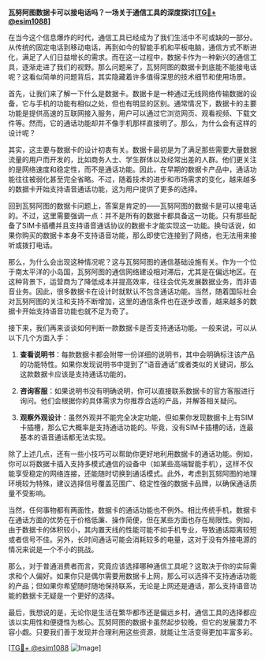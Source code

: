 **瓦努阿图数据卡可以接电话吗？一场关于通信工具的深度探讨[[TG💪+ @esim1088](https://t.me/s/esim1088)]**

在当今这个信息爆炸的时代，通信工具已经成为了我们生活中不可或缺的一部分。从传统的固定电话到移动电话，再到如今的智能手机和平板电脑，通信方式不断进化，满足了人们日益增长的需求。而在这一过程中，数据卡作为一种新兴的通信工具，逐渐走进了我们的视野。那么问题来了，瓦努阿图的数据卡到底能不能接电话呢？这看似简单的问题背后，其实隐藏着许多值得深思的技术细节和使用场景。

首先，让我们来了解一下什么是数据卡。数据卡是一种通过无线网络传输数据的设备，它与手机的功能有相似之处，但也有明显的区别。通常情况下，数据卡的主要功能是提供高速的互联网接入服务，用户可以通过它浏览网页、观看视频、下载文件等。然而，它的通话功能却并不像手机那样直接明了。那么，为什么会有这样的设计呢？

其实，这主要与数据卡的设计初衷有关。数据卡最初是为了满足那些需要大量数据流量的用户而开发的，比如商务人士、学生群体以及经常出差的人群。他们更关注的是网络速度和稳定性，而不是通话功能。因此，在早期的数据卡产品中，通话功能往往被弱化甚至完全省略。不过，随着技术的进步和市场需求的变化，越来越多的数据卡开始支持语音通话功能，这为用户提供了更多的选择。

回到瓦努阿图的数据卡问题上，答案是肯定的——瓦努阿图的数据卡是可以接电话的。不过，这里需要强调一点：并不是所有的数据卡都具备这一功能。只有那些配备了SIM卡插槽并且支持语音通话协议的数据卡才能实现这一功能。换句话说，如果你购买的数据卡本身不支持语音功能，那么即使它连接到了网络，也无法用来接听或拨打电话。

那么，为什么会出现这种情况呢？这与瓦努阿图的通信基础设施有关。作为一个位于南太平洋的小岛国，瓦努阿图的通信网络建设相对滞后，尤其是在偏远地区。在这种背景下，运营商为了降低成本并提高效率，往往会优先发展数据业务，而非语音业务。因此，很多数据卡在设计时就默认不包含通话功能。当然，随着国际社会对瓦努阿图的关注和支持不断增加，这里的通信条件也在逐步改善，越来越多的数据卡开始支持语音功能也就不足为奇了。

接下来，我们再来谈谈如何判断一款数据卡是否支持通话功能。一般来说，可以从以下几个方面入手：

1. **查看说明书**：每款数据卡都会附带一份详细的说明书，其中会明确标注该产品的功能特性。如果你发现说明书中提到了“语音通话”或者类似的关键词，那么这款数据卡应该是支持通话功能的。
   
2. **咨询客服**：如果说明书没有明确说明，你可以直接联系数据卡的官方客服进行询问。他们会根据你的具体需求为你推荐合适的产品，并解答相关疑问。

3. **观察外观设计**：虽然外观并不能完全决定功能，但如果你发现数据卡上有SIM卡插槽，那么它大概率是支持通话功能的。毕竟，没有SIM卡插槽的话，连最基本的语音通话都无法实现。

除了上述几点，还有一些小技巧可以帮助你更好地利用数据卡的通话功能。例如，你可以将数据卡插入支持多模式通信的设备中（如某些高端智能手机），这样不仅能享受稳定的网络连接，还能随时切换到通话模式。此外，考虑到瓦努阿图的地理环境较为特殊，建议选择信号覆盖范围广、稳定性强的数据卡品牌，以确保通话质量不受影响。

当然，任何事物都有两面性，数据卡的通话功能也不例外。相比传统手机，数据卡在通话方面的优势在于价格低廉、操作简便，但在某些方面也存在局限性。例如，由于数据卡的体积较小，其内置天线的性能可能不如手机专业，导致通话距离较短或者信号不佳。另外，长时间通话可能会消耗较多的电量，这对于没有外接电源的情况来说是一个不小的挑战。

那么，对于普通消费者而言，究竟应该选择哪种通信工具呢？这取决于你的实际需求和个人偏好。如果你只是偶尔需要用数据卡上网，那么可以选择不支持通话功能的产品；但如果你希望随时随地保持联系，无论是上网还是通话，那么支持语音功能的数据卡无疑是一个更好的选择。

最后，我想说的是，无论你是生活在繁华都市还是偏远乡村，通信工具的选择都应该以实用性和便捷性为核心。瓦努阿图的数据卡虽然起步较晚，但它的发展潜力不容小觑。只要我们善于发现并合理利用这些资源，就能让生活变得更加丰富多彩。

[[TG💪+ @esim1088](https://t.me/s/esim1088) ![Image](https://i.postimg.cc/4NQfJmqS/Snipaste-2025-05-13-00-14-12.png)]